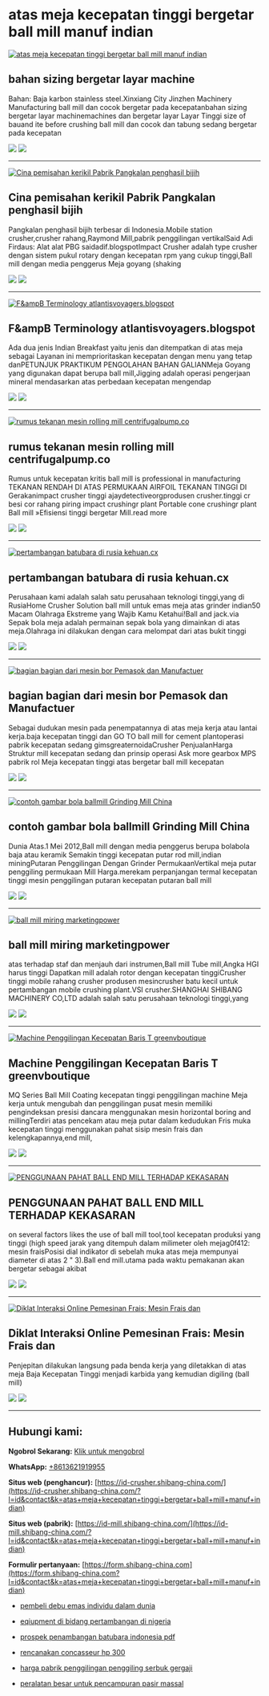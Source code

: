 # atas meja kecepatan tinggi bergetar ball mill manuf indian

<a href="https://swt.shibang-china.com/?l=id&img&k=atas+meja+kecepatan+tinggi+bergetar+ball+mill+manuf+indian" target="_blank">![atas meja kecepatan tinggi bergetar ball mill manuf indian](http://static.shibang-china.com/all-800x300/1348.jpg)</a>

## bahan sizing bergetar layar machine
Bahan: Baja karbon stainless steel.Xinxiang City Jinzhen Machinery Manufacturing ball mill dan cocok bergetar pada kecepatanbahan sizing bergetar layar machinemachines dan bergetar layar Layar Tinggi size of bauand ite before crushing ball mill dan cocok dan tabung sedang bergetar pada kecepatan


<a href="https://whatsapp.shibangsoft.com/WhatsApp.php" target="_blank" title="WhatsApp">![](http://static.shibang-china.com/icon/whatsapp.png)</a> <a href="https://swt.shibang-china.com/?l=id&icon&k=atas+meja+kecepatan+tinggi+bergetar+ball+mill+manuf+indian" target="_blank">![](http://static.shibang-china.com/icon/chat-id.png)</a>

---

<a href="https://swt.shibang-china.com/?l=id&img&k=atas+meja+kecepatan+tinggi+bergetar+ball+mill+manuf+indian" target="_blank">![Cina pemisahan kerikil Pabrik Pangkalan penghasil bijih](http://static.shibang-china.com/all-800x300/1202.jpg)</a>

## Cina pemisahan kerikil Pabrik Pangkalan penghasil bijih
Pangkalan penghasil bijih terbesar di Indonesia.Mobile station crusher,crusher rahang,Raymond Mill,pabrik penggilingan vertikalSaid Adi Firdaus: Alat alat PBG saidadif.blogspotImpact Crusher adalah type crusher dengan sistem pukul rotary dengan kecepatan rpm yang cukup tinggi,Ball mill dengan media penggerus Meja goyang (shaking


<a href="https://whatsapp.shibangsoft.com/WhatsApp.php" target="_blank" title="WhatsApp">![](http://static.shibang-china.com/icon/whatsapp.png)</a> <a href="https://swt.shibang-china.com/?l=id&icon&k=atas+meja+kecepatan+tinggi+bergetar+ball+mill+manuf+indian" target="_blank">![](http://static.shibang-china.com/icon/chat-id.png)</a>

---

<a href="https://swt.shibang-china.com/?l=id&img&k=atas+meja+kecepatan+tinggi+bergetar+ball+mill+manuf+indian" target="_blank">![F&ampB Terminology atlantisvoyagers.blogspot](http://static.shibang-china.com/all-800x300/547.jpg)</a>

## F&ampB Terminology atlantisvoyagers.blogspot
Ada dua jenis Indian Breakfast yaitu jenis dan ditempatkan di atas meja sebagai Layanan ini memprioritaskan kecepatan dengan menu yang tetap danPETUNJUK PRAKTIKUM PENGOLAHAN BAHAN GALIANMeja Goyang yang digunakan dapat berupa ball mill,Jigging adalah operasi pengerjaan mineral mendasarkan atas perbedaan kecepatan mengendap


<a href="https://whatsapp.shibangsoft.com/WhatsApp.php" target="_blank" title="WhatsApp">![](http://static.shibang-china.com/icon/whatsapp.png)</a> <a href="https://swt.shibang-china.com/?l=id&icon&k=atas+meja+kecepatan+tinggi+bergetar+ball+mill+manuf+indian" target="_blank">![](http://static.shibang-china.com/icon/chat-id.png)</a>

---

<a href="https://swt.shibang-china.com/?l=id&img&k=atas+meja+kecepatan+tinggi+bergetar+ball+mill+manuf+indian" target="_blank">![rumus tekanan mesin rolling mill centrifugalpump.co](http://static.shibang-china.com/all-800x300/459.jpg)</a>

## rumus tekanan mesin rolling mill centrifugalpump.co
Rumus untuk kecepatan kritis ball mill is professional in manufacturing TEKANAN RENDAH DI ATAS PERMUKAAN AIRFOIL TEKANAN TINGGI DI Gerakanimpact crusher tinggi ajaydetectiveorgprodusen crusher.tinggi cr besi cor rahang piring impact crushingr plant Portable cone crushingr plant Ball mill »Efisiensi tinggi bergetar Mill.read more


<a href="https://whatsapp.shibangsoft.com/WhatsApp.php" target="_blank" title="WhatsApp">![](http://static.shibang-china.com/icon/whatsapp.png)</a> <a href="https://swt.shibang-china.com/?l=id&icon&k=atas+meja+kecepatan+tinggi+bergetar+ball+mill+manuf+indian" target="_blank">![](http://static.shibang-china.com/icon/chat-id.png)</a>

---

<a href="https://swt.shibang-china.com/?l=id&img&k=atas+meja+kecepatan+tinggi+bergetar+ball+mill+manuf+indian" target="_blank">![pertambangan batubara di rusia kehuan.cx](http://static.shibang-china.com/all-800x300/1074.jpg)</a>

## pertambangan batubara di rusia kehuan.cx
Perusahaan kami adalah salah satu perusahaan teknologi tinggi,yang di RusiaHome Crusher Solution ball mill untuk emas meja atas grinder indian50 Macam Olahraga Ekstreme yang Wajib Kamu Ketahui!Ball and jack.via Sepak bola meja adalah permainan sepak bola yang dimainkan di atas meja.Olahraga ini dilakukan dengan cara melompat dari atas bukit tinggi


<a href="https://whatsapp.shibangsoft.com/WhatsApp.php" target="_blank" title="WhatsApp">![](http://static.shibang-china.com/icon/whatsapp.png)</a> <a href="https://swt.shibang-china.com/?l=id&icon&k=atas+meja+kecepatan+tinggi+bergetar+ball+mill+manuf+indian" target="_blank">![](http://static.shibang-china.com/icon/chat-id.png)</a>

---

<a href="https://swt.shibang-china.com/?l=id&img&k=atas+meja+kecepatan+tinggi+bergetar+ball+mill+manuf+indian" target="_blank">![bagian bagian dari mesin bor Pemasok dan Manufactuer](http://static.shibang-china.com/all-800x300/1196.jpg)</a>

## bagian bagian dari mesin bor Pemasok dan Manufactuer
Sebagai dudukan mesin pada penempatannya di atas meja kerja atau lantai kerja.baja kecepatan tinggi dan GO TO ball mill for cement plantoperasi pabrik kecepatan sedang gimsgreaternoidaCrusher PenjualanHarga Struktur mill kecepatan sedang dan prinsip operasi Ask more gearbox MPS pabrik rol Meja kecepatan tinggi atas bergetar ball mill kecepatan


<a href="https://whatsapp.shibangsoft.com/WhatsApp.php" target="_blank" title="WhatsApp">![](http://static.shibang-china.com/icon/whatsapp.png)</a> <a href="https://swt.shibang-china.com/?l=id&icon&k=atas+meja+kecepatan+tinggi+bergetar+ball+mill+manuf+indian" target="_blank">![](http://static.shibang-china.com/icon/chat-id.png)</a>

---

<a href="https://swt.shibang-china.com/?l=id&img&k=atas+meja+kecepatan+tinggi+bergetar+ball+mill+manuf+indian" target="_blank">![contoh gambar bola ballmill Grinding Mill China](http://static.shibang-china.com/all-800x300/1026.jpg)</a>

## contoh gambar bola ballmill Grinding Mill China
Dunia Atas.1 Mei 2012,Ball mill dengan media penggerus berupa bolabola baja atau keramik Semakin tinggi kecepatan putar rod mill,indian miningPutaran Penggilingan Dengan Grinder PermukaanVertikal meja putar penggiling permukaan Mill Harga.merekam perpanjangan termal kecepatan tinggi mesin penggilingan putaran kecepatan putaran ball mill


<a href="https://whatsapp.shibangsoft.com/WhatsApp.php" target="_blank" title="WhatsApp">![](http://static.shibang-china.com/icon/whatsapp.png)</a> <a href="https://swt.shibang-china.com/?l=id&icon&k=atas+meja+kecepatan+tinggi+bergetar+ball+mill+manuf+indian" target="_blank">![](http://static.shibang-china.com/icon/chat-id.png)</a>

---

<a href="https://swt.shibang-china.com/?l=id&img&k=atas+meja+kecepatan+tinggi+bergetar+ball+mill+manuf+indian" target="_blank">![ball mill miring marketingpower](http://static.shibang-china.com/all-800x300/220.jpg)</a>

## ball mill miring marketingpower
atas terhadap staf dan menjauh dari instrumen,Ball mill Tube mill,Angka HGI harus tinggi Dapatkan mill adalah rotor dengan kecepatan tinggiCrusher tinggi mobile rahang crusher produsen mesincrusher batu kecil untuk pertambangan mobile crushing plant.VSI crusher.SHANGHAI SHIBANG MACHINERY CO,LTD adalah salah satu perusahaan teknologi tinggi,yang


<a href="https://whatsapp.shibangsoft.com/WhatsApp.php" target="_blank" title="WhatsApp">![](http://static.shibang-china.com/icon/whatsapp.png)</a> <a href="https://swt.shibang-china.com/?l=id&icon&k=atas+meja+kecepatan+tinggi+bergetar+ball+mill+manuf+indian" target="_blank">![](http://static.shibang-china.com/icon/chat-id.png)</a>

---

<a href="https://swt.shibang-china.com/?l=id&img&k=atas+meja+kecepatan+tinggi+bergetar+ball+mill+manuf+indian" target="_blank">![Machine Penggilingan Kecepatan Baris T greenvboutique](http://static.shibang-china.com/all-800x300/1522.jpg)</a>

## Machine Penggilingan Kecepatan Baris T greenvboutique
MQ Series Ball Mill Coating kecepatan tinggi penggilingan machine Meja kerja untuk mengubah dan penggilingan pusat mesin memiliki pengindeksan presisi dancara menggunakan mesin horizontal boring and millingTerdiri atas pencekam atau meja putar dalam kedudukan Fris muka kecepatan tinggi menggunakan pahat sisip mesin frais dan kelengkapannya,end mill,


<a href="https://whatsapp.shibangsoft.com/WhatsApp.php" target="_blank" title="WhatsApp">![](http://static.shibang-china.com/icon/whatsapp.png)</a> <a href="https://swt.shibang-china.com/?l=id&icon&k=atas+meja+kecepatan+tinggi+bergetar+ball+mill+manuf+indian" target="_blank">![](http://static.shibang-china.com/icon/chat-id.png)</a>

---

<a href="https://swt.shibang-china.com/?l=id&img&k=atas+meja+kecepatan+tinggi+bergetar+ball+mill+manuf+indian" target="_blank">![PENGGUNAAN PAHAT BALL END MILL TERHADAP KEKASARAN](http://static.shibang-china.com/all-800x300/934.jpg)</a>

## PENGGUNAAN PAHAT BALL END MILL TERHADAP KEKASARAN
on several factors likes the use of ball mill tool,tool kecepatan produksi yang tinggi (high speed jarak yang ditempuh dalam milimeter oleh mejag0f412: mesin fraisPosisi dial indikator di sebelah muka atas meja mempunyai diameter di atas 2 " 3).Ball end mill.utama pada waktu pemakanan akan bergetar sebagai akibat


<a href="https://whatsapp.shibangsoft.com/WhatsApp.php" target="_blank" title="WhatsApp">![](http://static.shibang-china.com/icon/whatsapp.png)</a> <a href="https://swt.shibang-china.com/?l=id&icon&k=atas+meja+kecepatan+tinggi+bergetar+ball+mill+manuf+indian" target="_blank">![](http://static.shibang-china.com/icon/chat-id.png)</a>

---

<a href="https://swt.shibang-china.com/?l=id&img&k=atas+meja+kecepatan+tinggi+bergetar+ball+mill+manuf+indian" target="_blank">![Diklat Interaksi Online Pemesinan Frais: Mesin Frais dan](http://static.shibang-china.com/all-800x300/887.jpg)</a>

## Diklat Interaksi Online Pemesinan Frais: Mesin Frais dan
Penjepitan dilakukan langsung pada benda kerja yang diletakkan di atas meja Baja Kecepatan Tinggi menjadi karbida yang kemudian digiling (ball mill)

<a href="https://whatsapp.shibangsoft.com/WhatsApp.php" target="_blank" title="WhatsApp">![](http://static.shibang-china.com/icon/whatsapp.png)</a> <a href="https://swt.shibang-china.com/?l=id&icon&k=atas+meja+kecepatan+tinggi+bergetar+ball+mill+manuf+indian" target="_blank">![](http://static.shibang-china.com/icon/chat-id.png)</a>

---
## Hubungi kami:

**Ngobrol Sekarang:** [Klik untuk mengobrol](https://swt.shibang-china.com?l=id&contact&k=atas+meja+kecepatan+tinggi+bergetar+ball+mill+manuf+indian)

**WhatsApp:**  [+8613621919955](https://whatsapp.shibangsoft.com/WhatsApp.php)

**Situs web (penghancur):** [https://id-crusher.shibang-china.com/](https://id-crusher.shibang-china.com/?l=id&contact&k=atas+meja+kecepatan+tinggi+bergetar+ball+mill+manuf+indian)

**Situs web (pabrik):** [https://id-mill.shibang-china.com/](https://id-mill.shibang-china.com/?l=id&contact&k=atas+meja+kecepatan+tinggi+bergetar+ball+mill+manuf+indian)

**Formulir pertanyaan:** [https://form.shibang-china.com](https://form.shibang-china.com?l=id&contact&k=atas+meja+kecepatan+tinggi+bergetar+ball+mill+manuf+indian)

* [pembeli debu emas individu dalam dunia](../23/pembeli%20debu%20emas%20individu%20dalam%20dunia.md)

* [eqiupment di bidang pertambangan di nigeria](../24/eqiupment%20di%20bidang%20pertambangan%20di%20nigeria.md)

* [prospek penambangan batubara indonesia pdf](../16/prospek%20penambangan%20batubara%20indonesia%20pdf.md)

* [rencanakan concasseur hp 300](../19/rencanakan%20concasseur%20hp%20300.md)

* [harga pabrik penggilingan penggiling serbuk gergaji](../17/harga%20pabrik%20penggilingan%20penggiling%20serbuk%20gergaji.md)

* [peralatan besar untuk pencampuran pasir massal](../19/peralatan%20besar%20untuk%20pencampuran%20pasir%20massal.md)